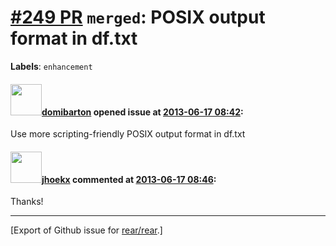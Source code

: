 [\#249 PR](https://github.com/rear/rear/pull/249) `merged`: POSIX output format in df.txt
=========================================================================================

**Labels**: `enhancement`

#### <img src="https://avatars.githubusercontent.com/u/4124099?u=283cdf63112591258d7f542cbfa84ff41218abd0&v=4" width="50">[domibarton](https://github.com/domibarton) opened issue at [2013-06-17 08:42](https://github.com/rear/rear/pull/249):

Use more scripting-friendly POSIX output format in df.txt

#### <img src="https://avatars.githubusercontent.com/u/783473?v=4" width="50">[jhoekx](https://github.com/jhoekx) commented at [2013-06-17 08:46](https://github.com/rear/rear/pull/249#issuecomment-19532711):

Thanks!

------------------------------------------------------------------------

\[Export of Github issue for
[rear/rear](https://github.com/rear/rear).\]
